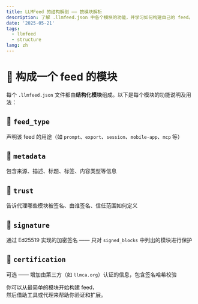 ```yaml
---
title: LLMFeed 的结构解剖 —— 按模块解析
description: 了解 .llmfeed.json 中各个模块的功能，并学习如何构建自己的 feed。
date: '2025-05-21'
tags:
  - llmfeed
  - structure
lang: zh
---
```


# 🧱 构成一个 feed 的模块

每个 `.llmfeed.json` 文件都由**结构化模块**组成。以下是每个模块的功能说明及用法：

## 🔹 `feed_type`
声明该 feed 的用途（如 `prompt`、`export`、`session`、`mobile-app`、`mcp` 等）

## 🔹 `metadata`
包含来源、描述、标题、标签、内容类型等信息

## 🔹 `trust`
告诉代理哪些模块被签名、由谁签名、信任范围如何定义

## 🔹 `signature`
通过 Ed25519 实现的加密签名 —— 只对 `signed_blocks` 中列出的模块进行保护

## 🔹 `certification`
可选 —— 增加由第三方（如 `llmca.org`）认证的信息，包含签名哈希校验

你可以从最简单的模块开始构建 feed，  
然后借助工具或代理来帮助你验证和扩展。
